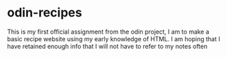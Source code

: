 # odin-recipes

This is my first official assignment from the odin project, I am to make a basic recipe website using my early knowledge of HTML. I am hoping that I have retained enough info that I will not have to refer to my notes often